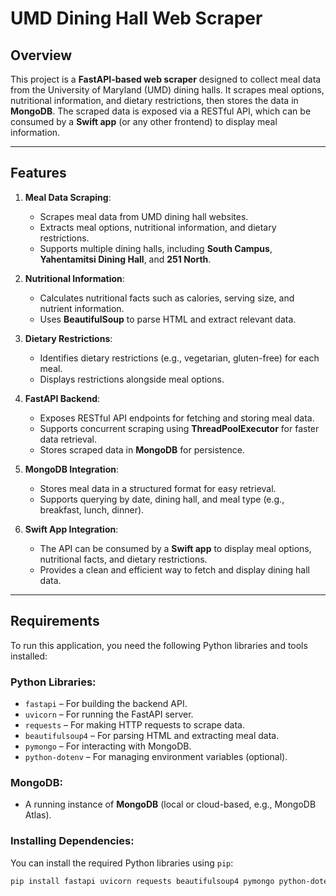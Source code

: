 # UMD Dining Hall Web Scraper

## Overview
This project is a **FastAPI-based web scraper** designed to collect meal data from the University of Maryland (UMD) dining halls. It scrapes meal options, nutritional information, and dietary restrictions, then stores the data in **MongoDB**. The scraped data is exposed via a RESTful API, which can be consumed by a **Swift app** (or any other frontend) to display meal information.

---

## Features

1. **Meal Data Scraping**:
   - Scrapes meal data from UMD dining hall websites.
   - Extracts meal options, nutritional information, and dietary restrictions.
   - Supports multiple dining halls, including **South Campus**, **Yahentamitsi Dining Hall**, and **251 North**.

2. **Nutritional Information**:
   - Calculates nutritional facts such as calories, serving size, and nutrient information.
   - Uses **BeautifulSoup** to parse HTML and extract relevant data.

3. **Dietary Restrictions**:
   - Identifies dietary restrictions (e.g., vegetarian, gluten-free) for each meal.
   - Displays restrictions alongside meal options.

4. **FastAPI Backend**:
   - Exposes RESTful API endpoints for fetching and storing meal data.
   - Supports concurrent scraping using **ThreadPoolExecutor** for faster data retrieval.
   - Stores scraped data in **MongoDB** for persistence.

5. **MongoDB Integration**:
   - Stores meal data in a structured format for easy retrieval.
   - Supports querying by date, dining hall, and meal type (e.g., breakfast, lunch, dinner).

6. **Swift App Integration**:
   - The API can be consumed by a **Swift app** to display meal options, nutritional facts, and dietary restrictions.
   - Provides a clean and efficient way to fetch and display dining hall data.

---

## Requirements

To run this application, you need the following Python libraries and tools installed:

### **Python Libraries**:
- `fastapi` – For building the backend API.
- `uvicorn` – For running the FastAPI server.
- `requests` – For making HTTP requests to scrape data.
- `beautifulsoup4` – For parsing HTML and extracting meal data.
- `pymongo` – For interacting with MongoDB.
- `python-dotenv` – For managing environment variables (optional).

### **MongoDB**:
- A running instance of **MongoDB** (local or cloud-based, e.g., MongoDB Atlas).

### **Installing Dependencies**:
You can install the required Python libraries using `pip`:
```bash
pip install fastapi uvicorn requests beautifulsoup4 pymongo python-dotenv
